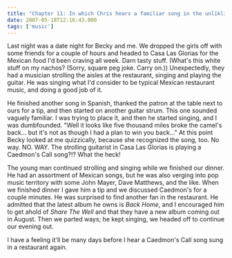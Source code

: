 ```yaml
---
title: "Chapter 11: In which Chris hears a familiar song in the unlikliest of places."
date: 2007-05-18T12:16:43.000
tags: ['music']
---
```


Last night was a date night for Becky and me. We dropped the girls off with some friends for a couple of hours and headed to Casa Las Glorias for the Mexican food I'd been craving all week. Darn tasty stuff. (What's this white stuff on my nachos? (Sorry, square peg joke. Carry on.)) Unexpectedly, they had a musician strolling the aisles at the restaurant, singing and playing the guitar. He was singing what I'd consider to be typical Mexican restaurant music, and doing a good job of it.

He finished another song in Spanish, thanked the patron at the table next to ours for a tip, and then started on another guitar strum. This one sounded vaguely familiar. I was trying to place it, and then he started singing, and I was dumbfounded. "Well it looks like five thousand miles broke the camel's back... but it's not as though I had a plan to win you back..." At this point Becky looked at me quizzically, because she recognized the song, too. No way. NO. WAY. The strolling guitarist in Casa Las Glorias is playing a Caedmon's Call song?!? What the heck!

The young man continued strolling and singing while we finished our dinner. He had an assortment of Mexican songs, but he was also verging into pop music territory with some John Mayer, Dave Matthews, and the like. When we finished dinner I gave him a tip and we discussed Caedmon's for a couple minutes. He was surprised to find another fan in the restaurant. He admitted that the latest album he owns is _Back Home_, and I encouraged him to get ahold of _Share The Well_ and that they have a new album coming out in August. Then we parted ways; he kept singing, we headed off to continue our evening out.

I have a feeling it'll be many days before I hear a Caedmon's Call song sung in a restaurant again.
